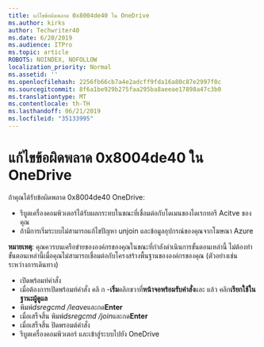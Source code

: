 ```yaml
---
title: แก้ไขข้อผิดพลาด 0x8004de40 ใน OneDrive
ms.author: kirks
author: Techwriter40
ms.date: 6/20/2019
ms.audience: ITPro
ms.topic: article
ROBOTS: NOINDEX, NOFOLLOW
localization_priority: Normal
ms.assetid: ''
ms.openlocfilehash: 2256fb66cb7a4e2adcff9fda16a80c87e2997f0c
ms.sourcegitcommit: 8f6a1be929b275faa295ba8aeeae17898a47c3b0
ms.translationtype: MT
ms.contentlocale: th-TH
ms.lasthandoff: 06/21/2019
ms.locfileid: "35133995"
---
```

# <a name="fix-0x8004de40-error-in-onedrive"></a>แก้ไขข้อผิดพลาด 0x8004de40 ใน OneDrive

ถ้าคุณได้รับข้อผิดพลาด 0x8004de40 OneDrive:

- รีบูตเครื่องคอมพิวเตอร์ได้รับผลกระทบในขณะที่เชื่อมต่อกับโดเมนของไดเรกทอรี Acitve ของคุณ
- ถ้ามีการเริ่มระบบไม่สามารถแก้ไขปัญหา unjoin และข้อมูลอุปกรณ์ของคุณจากโฆษณา Azure 

**หมายเหตุ**: คุณควรบนเครือข่ายขององค์กรของคุณในขณะที่กำลังดำเนินการขั้นตอนเหล่านี้ ไม่ต้องทำขั้นตอนเหล่านี้เมื่อคุณไม่สามารถเชื่อมต่อกับโครงสร้างพื้นฐานขององค์กรของคุณ (ตัวอย่างเช่น ระหว่างการเดินทาง) 

- เปิดพร้อมท์คำสั่ง 
- เมื่อต้องการเปิดพร้อมท์คำสั่ง คลิ ก -**เริ่ม**คลิกขวาที่**หน้าจอพร้อมรับคำสั่ง**และ แล้ว คลิก**เรียกใช้ในฐานะผู้ดูแล**
- พิมพ์*dsregcmd /leave*และกด**Enter**
- เมื่อเสร็จสิ้น พิมพ์*dsregcmd /join*และกด**Enter**
- เมื่อเสร็จสิ้น ปิดพรอมต์คำสั่ง
- รีบูตเครื่องคอมพิวเตอร์ และเข้าสู่ระบบไปยัง OneDrive
